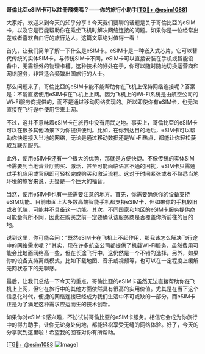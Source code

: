 **哥倫比亞eSIM卡可以註冊飛機嗎？——你的旅行小助手[[TG💪+ @esim1088](https://t.me/s/esim1088)]**

大家好，欢迎来到今天的知乎分享！今天我们要聊的话题是关于哥倫比亞的eSIM卡，以及它是否能帮助你在乘坐飞机时解决网络连接的问题。如果你是一位经常出差或者喜欢自由行的旅行达人，这篇文章绝对值得一看！

首先，让我们简单了解一下什么是eSIM卡。eSIM卡是一种嵌入式芯片，它可以替代传统的实体SIM卡。与传统SIM卡不同，eSIM卡可以直接安装在手机或智能设备中，无需额外的物理卡槽。这种技术的好处在于，你可以随时随地切换运营商和网络服务，非常适合频繁出国旅行的人士。

那么问题来了，哥倫比亞的eSIM卡能不能帮助你在飞机上保持网络连接呢？答案是：不能直接使用eSIM卡在飞机上上网。因为飞机上的Wi-Fi系统是由航空公司的Wi-Fi服务商提供的，而不是通过移动网络实现的。所以即使你有eSIM卡，也无法直接在飞行途中使用它来上网。

不过，这并不意味着eSIM卡在旅行中没有用武之地。事实上，哥倫比亞的eSIM卡可以在很多其他场景下为你提供便利。比如，在你到达目的地后，eSIM卡可以帮助你快速接入当地的网络，无论是通过移动数据还是Wi-Fi热点，都能让你轻松获取互联网服务。

此外，使用eSIM卡还有一个很大的优势，那就是方便快捷。不像传统的实体SIM卡需要到当地营业厅购买、激活，甚至可能面临语言不通的困扰，eSIM卡只需通过手机应用或官网即可轻松完成购买和激活流程。这对于时间紧张或者不熟悉当地环境的旅客来说，无疑是一个巨大的福音。

当然，使用eSIM卡也有一些需要注意的地方。首先，你需要确保你的设备支持eSIM功能。目前市面上大多数高端智能手机都支持eSIM卡，但如果你的手机较旧或者低端，可能并不具备这一功能。其次，不同国家和地区的eSIM卡服务提供商可能会有所不同，因此在购买之前一定要确认该服务商是否覆盖你所前往的目的地。

说到这里，你可能会问：“既然eSIM卡在飞机上不起作用，那我该怎么解决飞行途中的网络需求呢？”其实，现在许多航空公司都提供了机载Wi-Fi服务，虽然费用可能会比地面网络高一些，但在长途飞行中，这仍然是一个不错的选择。另外，如果你的设备支持离线模式，比如下载地图、音乐或视频等，也可以在一定程度上缓解无网状态下的无聊感。

最后，让我们总结一下今天的重点。哥倫比亞的eSIM卡虽然无法直接帮助你在飞机上上网，但它在旅行中的其他方面依然具有很高的实用价值。尤其是在当下这个信息化时代，便捷的网络连接已经成为我们生活中不可或缺的一部分。而eSIM卡正是为了满足这种需求应运而生的技术创新。

如果你对eSIM卡感兴趣，不妨试试哥倫比亞的eSIM卡服务。相信它会成为你旅行中的得力助手，让你无论身处何地，都能轻松享受无缝的网络体验。好了，今天的分享就到这里啦！希望我的回答对你有所帮助。

[[TG💪+ @esim1088](https://t.me/s/esim1088) ![Image](https://i.postimg.cc/4NQfJmqS/Snipaste-2025-05-13-00-14-12.png)]